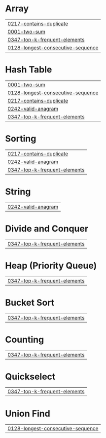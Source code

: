 # Array
|  |
| ------- |
| [0217-contains-duplicate](https://github.com/shahdhoss/Leetcode-solutions/tree/master/0217-contains-duplicate) |
| [0001-two-sum](https://github.com/shahdhoss/Leetcode-solutions/tree/master/0001-two-sum) |
| [0347-top-k-frequent-elements](https://github.com/shahdhoss/Leetcode-solutions/tree/master/0347-top-k-frequent-elements) |
| [0128-longest-consecutive-sequence](https://github.com/shahdhoss/Leetcode-solutions/tree/master/0128-longest-consecutive-sequence) |


# Hash Table
|  |
| ------- |
| [0001-two-sum](https://github.com/shahdhoss/Leetcode-solutions/tree/master/0001-two-sum) |
| [0128-longest-consecutive-sequence](https://github.com/shahdhoss/Leetcode-solutions/tree/master/0128-longest-consecutive-sequence) |
| [0217-contains-duplicate](https://github.com/shahdhoss/Leetcode-solutions/tree/master/0217-contains-duplicate) |
| [0242-valid-anagram](https://github.com/shahdhoss/Leetcode-solutions/tree/master/0242-valid-anagram) |
| [0347-top-k-frequent-elements](https://github.com/shahdhoss/Leetcode-solutions/tree/master/0347-top-k-frequent-elements) |
# Sorting
|  |
| ------- |
| [0217-contains-duplicate](https://github.com/shahdhoss/Leetcode-solutions/tree/master/0217-contains-duplicate) |
| [0242-valid-anagram](https://github.com/shahdhoss/Leetcode-solutions/tree/master/0242-valid-anagram) |
| [0347-top-k-frequent-elements](https://github.com/shahdhoss/Leetcode-solutions/tree/master/0347-top-k-frequent-elements) |
# String
|  |
| ------- |
| [0242-valid-anagram](https://github.com/shahdhoss/Leetcode-solutions/tree/master/0242-valid-anagram) |
# Divide and Conquer
|  |
| ------- |
| [0347-top-k-frequent-elements](https://github.com/shahdhoss/Leetcode-solutions/tree/master/0347-top-k-frequent-elements) |
# Heap (Priority Queue)
|  |
| ------- |
| [0347-top-k-frequent-elements](https://github.com/shahdhoss/Leetcode-solutions/tree/master/0347-top-k-frequent-elements) |
# Bucket Sort
|  |
| ------- |
| [0347-top-k-frequent-elements](https://github.com/shahdhoss/Leetcode-solutions/tree/master/0347-top-k-frequent-elements) |
# Counting
|  |
| ------- |
| [0347-top-k-frequent-elements](https://github.com/shahdhoss/Leetcode-solutions/tree/master/0347-top-k-frequent-elements) |
# Quickselect
|  |
| ------- |
| [0347-top-k-frequent-elements](https://github.com/shahdhoss/Leetcode-solutions/tree/master/0347-top-k-frequent-elements) |
# Union Find
|  |
| ------- |
| [0128-longest-consecutive-sequence](https://github.com/shahdhoss/Leetcode-solutions/tree/master/0128-longest-consecutive-sequence) |